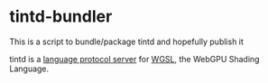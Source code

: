 # tintd-bundler

This is a script to bundle/package tintd and hopefully publish it

tintd is a [language protocol server](https://microsoft.github.io/language-server-protocol/)
for [WGSL](https://gpuweb.github.io/gpuweb/wgsl/), the WebGPU Shading Language.


